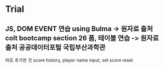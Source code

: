 # Trial
JS, DOM EVENT 연습 using Bulma -> 원자료 출처 colt bootcamp section 26
폼, 테이블 연습 -> 원자료 출처 공공데이터포털 국립부산과학관
--------
따로 추가한 것
score history, player name input, set score reset
